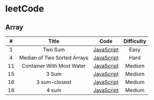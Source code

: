 # leetCode

## Array
 
**#** | Title | Code | Difficulty
:--------: | :--------: | :--------: | :--------:
1 |Two Sum | [JavaScript](https://github.com/KenZhi0919/leetCode/blob/master/Algorithms/Array/1.ts) | Easy
4 |Median of Two Sorted Arrays | [JavaScript](https://github.com/KenZhi0919/leetCode/blob/master/Algorithms/Array/4.ts) | Hard
11 | Container With Most Water | [JavaScript](https://github.com/KenZhi0919/leetCode/blob/master/Algorithms/Array/11.ts) | Medium
15 | 3 Sum | [JavaScript](https://github.com/KenZhi0919/leetCode/blob/master/Algorithms/Array/15.ts) | Medium
16 | 3 sum-closest | [JavaScript](https://github.com/KenZhi0919/leetCode/blob/master/Algorithms/Array/16.ts) | Medium
18 | 4 sum| [JavaScript](https://github.com/KenZhi0919/leetCode/blob/master/Algorithms/Array/18.ts) | Medium
